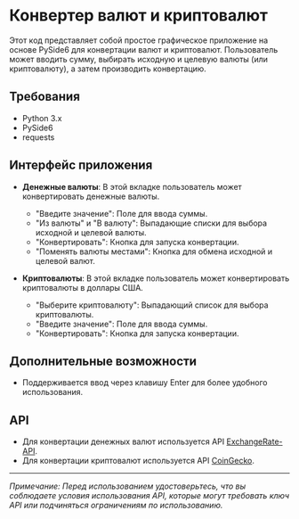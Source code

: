 # Конвертер валют и криптовалют

Этот код представляет собой простое графическое приложение на основе PySide6 для конвертации валют и криптовалют. Пользователь может вводить сумму, выбирать исходную и целевую валюты (или криптовалюту), а затем производить конвертацию.

## Требования
- Python 3.x
- PySide6
- requests

## Интерфейс приложения
- **Денежные валюты**: В этой вкладке пользователь может конвертировать денежные валюты.
  - "Введите значение": Поле для ввода суммы.
  - "Из валюты" и "В валюту": Выпадающие списки для выбора исходной и целевой валюты.
  - "Конвертировать": Кнопка для запуска конвертации.
  - "Поменять валюты местами": Кнопка для обмена исходной и целевой валют.

- **Криптовалюты**: В этой вкладке пользователь может конвертировать криптовалюты в доллары США.
  - "Выберите криптовалюту": Выпадающий список для выбора криптовалюты.
  - "Введите значение": Поле для ввода суммы.
  - "Конвертировать": Кнопка для запуска конвертации.

## Дополнительные возможности
- Поддерживается ввод через клавишу Enter для более удобного использования.

## API
- Для конвертации денежных валют используется API [ExchangeRate-API](https://www.exchangerate-api.com/).
- Для конвертации криптовалют используется API [CoinGecko](https://www.coingecko.com/).

---

*Примечание: Перед использованием удостоверьтесь, что вы соблюдаете условия использования API, которые могут требовать ключ API или подчиняться ограничениям по использованию.*

